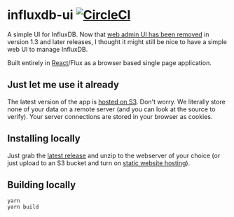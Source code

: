 # influxdb-ui [![CircleCI](https://circleci.com/gh/danesparza/influxdb-ui.svg?style=shield)](https://circleci.com/gh/danesparza/influxdb-ui)
A simple UI for InfluxDB.  Now that [web admin UI has been removed](https://docs.influxdata.com/influxdb/v1.3/administration/differences/#web-admin-ui-removal) in version 1.3 and later releases, I thought it might still be nice to have a simple web UI to manage InfluxDB.

Built entirely in [React](https://reactjs.org/)/Flux as a browser based single page application.  

## Just let me use it already

The latest version of the app is [hosted on S3](http://influxui.s3-website-us-east-1.amazonaws.com/#/).  Don't worry.  We literally store none of your data on a remote server (and you can look at the source to verify).  Your server connections are stored in your browser as cookies.

## Installing locally

Just grab the [latest release](https://github.com/danesparza/influxdb-ui/releases/latest) and unzip to the webserver of your choice (or just upload to an S3 bucket and turn on [static website hosting](http://docs.aws.amazon.com/AmazonS3/latest/dev/WebsiteHosting.html)).

## Building locally
```
yarn
yarn build
```
